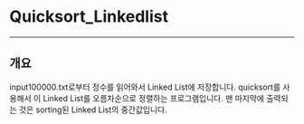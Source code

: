 # Quicksort_Linkedlist
----------------------
## 개요
input100000.txt로부터 정수를 읽어와서 Linked List에 저장합니다.
quicksort를 사용해서 이 Linked List를 오름차순으로 정렬하는 프로그램입니다.
맨 마지막에 출력되는 것은 sorting된 Linked List의 중간값입니다.